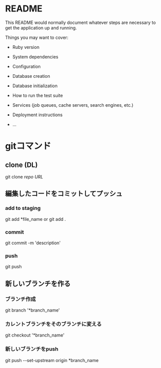 # README

This README would normally document whatever steps are necessary to get the
application up and running.

Things you may want to cover:

* Ruby version

* System dependencies

* Configuration

* Database creation

* Database initialization

* How to run the test suite

* Services (job queues, cache servers, search engines, etc.)

* Deployment instructions

* ...

# gitコマンド
## clone (DL)
git clone *repo URL*

## 編集したコードをコミットしてプッシュ

### add to staging
git add *file_name
or
git add .

### commit
git commit -m 'description'

### push
git push

## 新しいブランチを作る
### ブランチ作成
git branch '*branch_name'

### カレントブランチをそのブランチに変える
git checkout '*branch_name'

### 新しいブランチをpush
git push --set-upstream origin *branch_name
